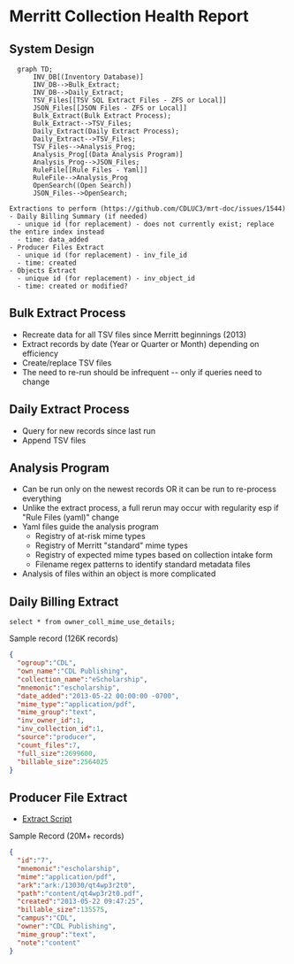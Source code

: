 # Merritt Collection Health Report

## System Design

```mermaid
  graph TD;
      INV_DB[(Inventory Database)]
      INV_DB-->Bulk_Extract;
      INV_DB-->Daily_Extract;
      TSV_Files[[TSV SQL Extract Files - ZFS or Local]]
      JSON_Files[[JSON Files - ZFS or Local]]
      Bulk_Extract(Bulk Extract Process);
      Bulk_Extract-->TSV_Files;
      Daily_Extract(Daily Extract Process);
      Daily_Extract-->TSV_Files;
      TSV_Files-->Analysis_Prog;
      Analysis_Prog[(Data Analysis Program)]
      Analysis_Prog-->JSON_Files;
      RuleFile[[Rule Files - Yaml]]
      RuleFile-->Analysis_Prog
      OpenSearch((Open Search))
      JSON_Files-->OpenSearch;
```

```
Extractions to perform (https://github.com/CDLUC3/mrt-doc/issues/1544)
- Daily Billing Summary (if needed)
  - unique id (for replacement) - does not currently exist; replace the entire index instead
  - time: data_added
- Producer Files Extract
  - unique id (for replacement) - inv_file_id
  - time: created
- Objects Extract
  - unique id (for replacement) - inv_object_id
  - time: created or modified?
```

## Bulk Extract Process
- Recreate data for all TSV files since Merritt beginnings (2013)
- Extract records by date (Year or Quarter or Month) depending on efficiency
- Create/replace TSV files
- The need to re-run should be infrequent -- only if queries need to change

## Daily Extract Process
- Query for new records since last run
- Append TSV files

## Analysis Program
- Can be run only on the newest records OR it can be run to re-process everything
- Unlike the extract process, a full rerun may occur with regularity esp if "Rule Files (yaml)" change
- Yaml files guide the analysis program
  - Registry of at-risk mime types
  - Registry of Merritt "standard" mime types
  - Registry of expected mime types based on collection intake form
  - Filename regex patterns to identify standard metadata files
- Analysis of files within an object is more complicated

## Daily Billing Extract
```
select * from owner_coll_mime_use_details;
```

Sample record (126K records)
```json
{
  "ogroup":"CDL",
  "own_name":"CDL Publishing",
  "collection_name":"eScholarship",
  "mnemonic":"escholarship",
  "date_added":"2013-05-22 00:00:00 -0700",
  "mime_type":"application/pdf",
  "mime_group":"text",
  "inv_owner_id":1,
  "inv_collection_id":1,
  "source":"producer",
  "count_files":7,
  "full_size":2699600,
  "billable_size":2564025
}
```

## Producer File Extract
- [Extract Script](mimefilelist.sh)

Sample Record (20M+ records)
```json
{
  "id":"7",
  "mnemonic":"escholarship",
  "mime":"application/pdf",
  "ark":"ark:/13030/qt4wp3r2t0",
  "path":"content/qt4wp3r2t0.pdf",
  "created":"2013-05-22 09:47:25",
  "billable_size":135575,
  "campus":"CDL",
  "owner":"CDL Publishing",
  "mime_group":"text",
  "note":"content"
}
```
